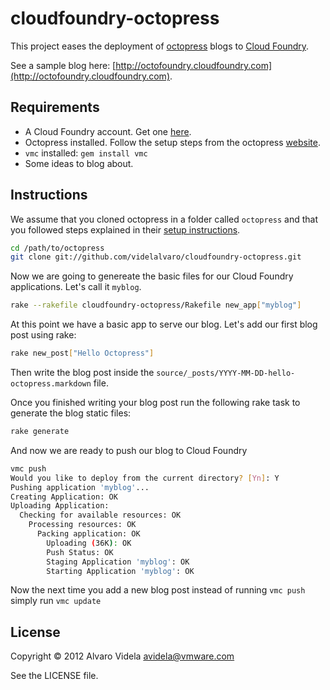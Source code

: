 # cloudfoundry-octopress #

This project eases the deployment of [octopress](http://octopress.org/) blogs to [Cloud Foundry](http://cloudfoundry.com/).

See a sample blog here: [http://octofoundry.cloudfoundry.com](http://octofoundry.cloudfoundry.com).

## Requirements ##

- A Cloud Foundry account. Get one [here](https://my.cloudfoundry.com/signup).
- Octopress installed. Follow the setup steps from the octopress [website](http://octopress.org/docs/).
- `vmc` installed: `gem install vmc`
- Some ideas to blog about.

## Instructions ##

We assume that you cloned octopress in a folder called `octopress` and that you followed steps explained in their [setup instructions](http://octopress.org/docs/setup/).

```bash
cd /path/to/octopress
git clone git://github.com/videlalvaro/cloudfoundry-octopress.git
```

Now we are going to genereate the basic files for our Cloud Foundry applications. Let's call it `myblog`.

```bash
rake --rakefile cloudfoundry-octopress/Rakefile new_app["myblog"]
```

At this point we have a basic app to serve our blog. Let's add our first blog post using rake:

```bash
rake new_post["Hello Octopress"]
```

Then write the blog post inside the `source/_posts/YYYY-MM-DD-hello-octopress.markdown` file.

Once you finished writing your blog post run the following rake task to generate the blog static files:

```bash
rake generate
```

And now we are ready to push our blog to Cloud Foundry

```bash
vmc push
Would you like to deploy from the current directory? [Yn]: Y
Pushing application 'myblog'...
Creating Application: OK
Uploading Application:
  Checking for available resources: OK
    Processing resources: OK
      Packing application: OK
        Uploading (36K): OK
        Push Status: OK
        Staging Application 'myblog': OK
        Starting Application 'myblog': OK
```

Now the next time you add a new blog post instead of running `vmc push` simply run `vmc update`

## License

Copyright © 2012 Alvaro Videla <avidela@vmware.com>

See the LICENSE file.
